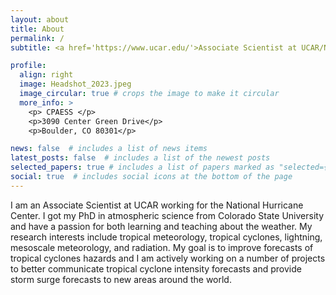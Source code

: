 ```yaml
---
layout: about
title: About
permalink: /
subtitle: <a href='https://www.ucar.edu/'>Associate Scientist at UCAR/NHC</a>.

profile:
  align: right
  image: Headshot_2023.jpeg
  image_circular: true # crops the image to make it circular
  more_info: >
    <p> CPAESS </p>
    <p>3090 Center Green Drive</p>
    <p>Boulder, CO 80301</p>

news: false  # includes a list of news items
latest_posts: false  # includes a list of the newest posts
selected_papers: true # includes a list of papers marked as "selected={true}"
social: true  # includes social icons at the bottom of the page
---
```

I am an Associate Scientist at UCAR working for the National Hurricane Center. I got my PhD in atmospheric science from Colorado State University and have a passion for both learning and teaching about the weather. My research interests include tropical meteorology, tropical cyclones, lightning, mesoscale meteorology, and radiation. My goal is to improve forecasts of tropical cyclones hazards and I am actively working on a number of projects to better communicate tropical cyclone intensity forecasts and provide storm surge forecasts to new areas around the world. 


